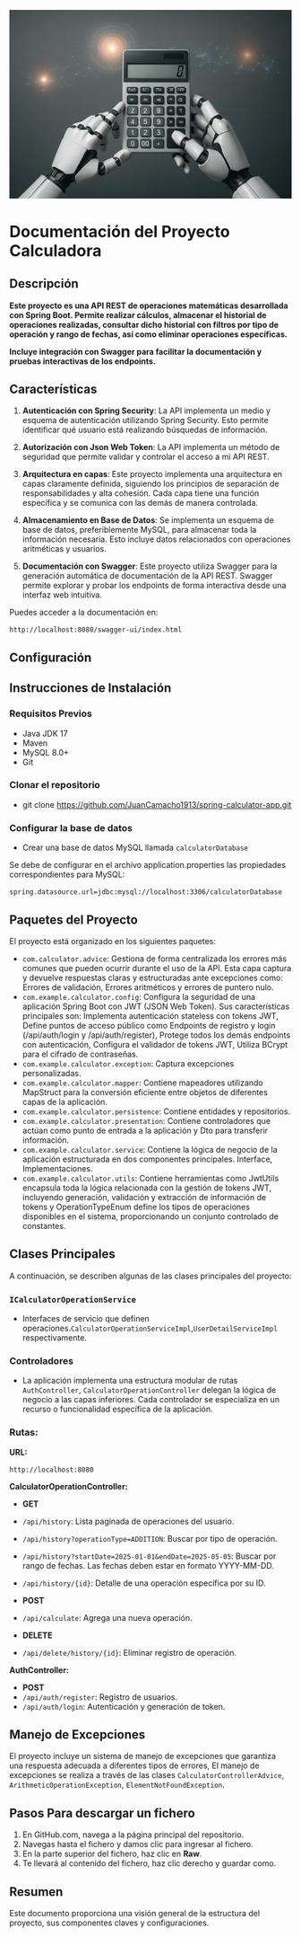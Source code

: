 ![Descripción alternativa](src/main/resources/static/calculator-image.png)

# Documentación del Proyecto Calculadora

## Descripción
**Este proyecto es una API REST de operaciones matemáticas desarrollada con Spring Boot. Permite realizar cálculos, almacenar el historial de operaciones realizadas, consultar dicho historial con filtros por tipo de operación y rango de fechas, así como eliminar operaciones específicas.**

**Incluye integración con Swagger para facilitar la documentación y pruebas interactivas de los endpoints.**


## Características

1. **Autenticación con Spring Security**: La API implementa un medio y esquema de autenticación utilizando Spring Security. Esto permite identificar qué usuario está realizando búsquedas de información.

2. **Autorización con Json Web Token**: La API implementa un método de seguridad que permite validar y controlar el acceso a mi API REST.

3. **Arquitectura en capas**: Este proyecto implementa una arquitectura en capas claramente definida, siguiendo los principios de separación de responsabilidades y alta cohesión. Cada capa tiene una función específica y se comunica con las demás de manera controlada.

4. **Almacenamiento en Base de Datos**: Se implementa un esquema de base de datos, preferiblemente MySQL, para almacenar toda la información necesaria. Esto incluye datos relacionados con operaciones aritméticas y usuarios.

5. **Documentación con Swagger**: Este proyecto utiliza Swagger para la generación automática de documentación de la API REST. Swagger permite explorar y probar los endpoints de forma interactiva desde una interfaz web intuitiva.

Puedes acceder a la documentación en:
```properties
http://localhost:8080/swagger-ui/index.html
```

## Configuración
## Instrucciones de Instalación

### Requisitos Previos

- Java JDK 17
- Maven
- MySQL 8.0+
- Git

### Clonar el repositorio
- git clone https://github.com/JuanCamacho1913/spring-calculator-app.git

### Configurar la base de datos
- Crear una base de datos MySQL llamada `calculatorDatabase`
  
Se debe de configurar en el archivo application.properties las propiedades correspondientes para MySQL:
```properties
spring.datasource.url=jdbc:mysql://localhost:3306/calculatorDatabase
```

## Paquetes del Proyecto
El proyecto está organizado en los siguientes paquetes:

- `com.calculator.advice`: Gestiona de forma centralizada los errores más comunes que pueden ocurrir durante el uso de la API. Esta capa captura y devuelve respuestas claras y estructuradas ante excepciones como: Errores de validación, Errores aritméticos y errores de puntero nulo.
- `com.example.calculator.config`: Configura la seguridad de una aplicación Spring Boot con JWT (JSON Web Token). Sus características principales son: Implementa autenticación stateless con tokens JWT, Define puntos de acceso público como Endpoints de registro y login (/api/auth/login y /api/auth/register), Protege todos los demás endpoints con autenticación, Configura el validador de tokens JWT, Utiliza BCrypt para el cifrado de contraseñas.
- `com.example.calculator.exception`: Captura excepciones personalizadas.
- `com.example.calculator.mapper`: Contiene mapeadores utilizando MapStruct para la conversión eficiente entre objetos de diferentes capas de la aplicación.
- `com.example.calculator.persistence`: Contiene entidades y repositorios.
- `com.example.calculator.presentation`: Contiene controladores que actúan como punto de entrada a la aplicación y Dto para transferir información.
- `com.example.calculator.service`: Contiene la lógica de negocio de la aplicación estructurada en dos componentes principales. Interface, Implementaciones.
- `com.example.calculator.utils`: Contiene herramientas como JwtUtils encapsula toda la lógica relacionada con la gestión de tokens JWT, incluyendo generación, validación y extracción de información de tokens y OperationTypeEnum define los tipos de operaciones disponibles en el sistema, proporcionando un conjunto controlado de constantes.

## Clases Principales
A continuación, se describen algunas de las clases principales del proyecto:

### `ICalculatorOperationService`
- Interfaces de servicio que definen operaciones.`CalculatorOperationServiceImpl`,`UserDetailServiceImpl` respectivamente.
### Controladores
- La aplicación implementa una estructura modular de rutas `AuthController`, `CalculatorOperationController` delegan la lógica de negocio a las capas inferiores. Cada controlador se especializa en un recurso o funcionalidad específica de la aplicación.

### Rutas:

**URL:**
```properties
http://localhost:8080
```
**CalculatorOperationController:**

- **GET**
- `/api/history`: Lista paginada de operaciones del usuario.
- `/api/history?operationType=ADDITION`: Buscar por tipo de operación.
- `/api/history?startDate=2025-01-01&endDate=2025-05-05`: Buscar por rango de fechas. Las fechas deben estar en formato YYYY-MM-DD.
- `/api/history/{id}`: Detalle de una operación específica por su ID.


- **POST**
- `/api/calculate`: Agrega una nueva operación.


- **DELETE**
- `/api/delete/history/{id}`: Eliminar registro de operación.

**AuthController:**

- **POST**
- `/api/auth/register`: Registro de usuarios.
- `/api/auth/login`: Autenticación y generación de token.

## Manejo de Excepciones
El proyecto incluye un sistema de manejo de excepciones que garantiza una respuesta adecuada a diferentes tipos de errores, El manejo de excepciones se realiza a través de las clases `CalculatorControllerAdvice`, `ArithmeticOperationException`, `ElementNotFoundException`.


## Pasos Para descargar un fichero
1. En GitHub.com, navega a la página principal del repositorio.
2. Navegas hasta el fichero y damos clic para ingresar al fichero.
2. En la parte superior del fichero, haz clic en **Raw**.
3. Te llevará al contenido del fichero, haz clic derecho y guardar como.

## Resumen
Este documento proporciona una visión general de la estructura del proyecto, sus componentes claves y configuraciones.